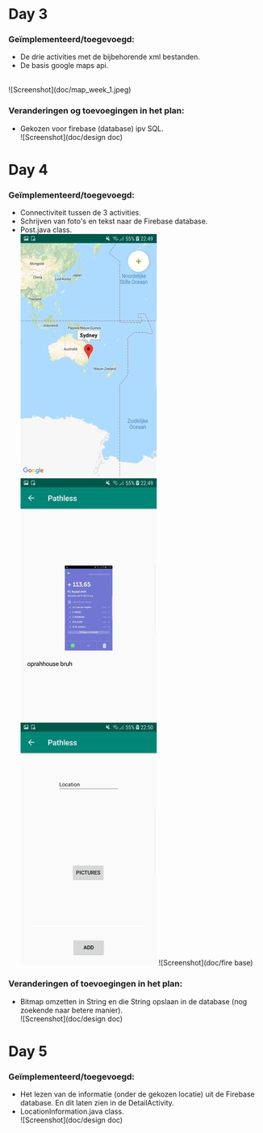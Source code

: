 # Day 3
### Geïmplementeerd/toegevoegd:
- De drie activities met de bijbehorende xml bestanden.
- De basis google maps api.
</br>
![Screenshot](doc/map_week_1.jpeg)

### Veranderingen og toevoegingen in het plan:
- Gekozen voor firebase (database) ipv SQL.</br>
![Screenshot](doc/design doc)

# Day 4
### Geïmplementeerd/toegevoegd:
- Connectiviteit tussen de 3 activities.
- Schrijven van foto's en tekst naar de Firebase database. 
- Post.java class.</br>
![Screenshot](doc/marker_week_1.jpeg)
![Screenshot](doc/detail_week_1.jpeg)
![Screenshot](doc/input_week_1.jpeg)
![Screenshot](doc/fire base)

### Veranderingen of toevoegingen in het plan:
- Bitmap omzetten in String en die String opslaan in de database (nog zoekende naar betere manier).</br>
![Screenshot](doc/design doc)</br>

# Day 5
### Geïmplementeerd/toegevoegd:
- Het lezen van de informatie (onder de gekozen locatie) uit de Firebase database. En dit laten zien in de DetailActivity.
- LocationInformation.java class.</br>
![Screenshot](doc/design doc)</br>
